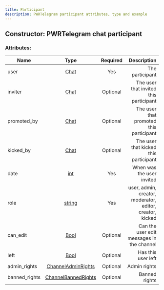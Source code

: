 ```yaml
---
title: Participant
description: PWRTelegram participant attributes, type and example
---
```

## Constructor: PWRTelegram chat participant  



### Attributes:

| Name     |    Type       | Required | Description|
|----------|:-------------:|:--------:|-----------:|
|user|[Chat](Chat.md) | Yes| The participant|
|inviter|[Chat](Chat.md) | Optional|The user that invited this participant|
|promoted_by|[Chat](Chat.md) | Optional|The user that promoted this participant|
|kicked_by|[Chat](Chat.md) | Optional|The user that kicked this participant|
|date|[int](API_docs/types/int.md) | Yes|When was the user invited|
|role|[string](API_docs/types/string.md) | Yes|user, admin, creator, moderator, editor, creator, kicked|
|can_edit|[Bool](API_docs/types/Bool.md) | Optional|Can the user edit messages in the channel|
|left|[Bool](API_docs/types/Bool.md) | Optional|Has this user left|
|admin_rights|[ChannelAdminRights](API_docs/types/ChannelAdminRights.md) | Optional|Admin rights|
|banned_rights|[ChannelBannedRights](API_docs/types/ChannelBannedRights.md) | Optional|Banned rights|
